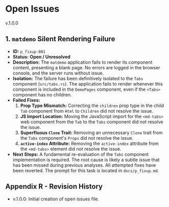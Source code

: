 # Open Issues

v.1.0.0

## 1. `matdemo` Silent Rendering Failure

-   **ID:** `p_fixup-001`
-   **Status:** **Open / Unresolved**
-   **Description:** The `matdemo` application fails to render its component content, presenting a blank page. No errors are logged in the browser console, and the server runs without issue.
-   **Isolation:** The failure has been definitively isolated to the `Tabs` component (`src/tabs.rs`). The application fails to render whenever this component is included in the `DemoPages` component, even if the `<Tabs>` component has no children.
-   **Failed Fixes:**
    1.  **Prop Type Mismatch:** Correcting the `children` prop type in the child `Tab` component from `Html` to `Children` did not resolve the issue.
    2.  **JS Import Location:** Moving the JavaScript import for the `<md-tabs>` web component from the `Tab` to the `Tabs` component did not resolve the issue.
    3.  **Superfluous `Clone` Trait:** Removing an unnecessary `Clone` trait from the `Tabs` component's `Props` did not resolve the issue.
    4.  **`active-index` Attribute:** Removing the `active-index` attribute from the `<md-tabs>` element did not resolve the issue.
-   **Next Steps:** A fundamental re-evaluation of the `Tabs` component implementation is required. The root cause is likely a subtle issue that has been missed during previous analyses. All attempted fixes have been reverted. The prompt for this task is located in `docs/p_fixup.md`.

## Appendix R - Revision History
- v.1.0.0: Initial creation of open issues file.
